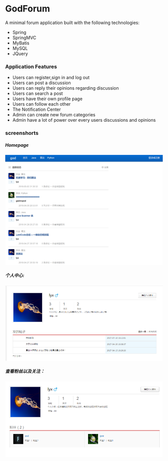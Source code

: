 
# GodForum
A minimal forum application built with the following technologies:
* Spring
* SpringMVC
* MyBatis
* MySQL
* JQuery

### Application Features
* Users can register,sign in and log out
* Users can post a discussion
* Users can reply their opinions regarding discussion
* Users can search a post
* Users have their own profile page
* Users can follow each other
* The Notification Center 
* Admin can create new forum categories
* Admin have a lot of power over every users discussions and opinions
 
### screenshorts
##### Homepage   
   
![image](https://github.com/re0711/web1/blob/master/pic/index.PNG)

##### 个人中心:   
   
![image](https://github.com/re0711/web1/blob/master/pic/4.png)

##### 查看粉丝以及关注：  
   
![image](https://github.com/re0711/web1/blob/master/pic/5.png) 
